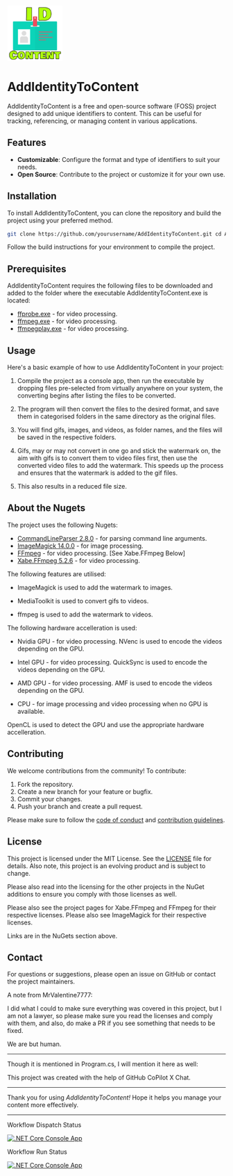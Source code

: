 ![Watermark](watermark.png)

# AddIdentityToContent

AddIdentityToContent is a free and open-source software (FOSS) project designed to add unique identifiers to content. This can be useful for tracking, referencing, or managing content in various applications.

## Features

- **Customizable**: Configure the format and type of identifiers to suit your needs.
- **Open Source**: Contribute to the project or customize it for your own use.

## Installation

To install AddIdentityToContent, you can clone the repository and build the project using your preferred method.

```bash
git clone https://github.com/yourusername/AddIdentityToContent.git cd AddIdentityToContent
```

Follow the build instructions for your environment to compile the project.

## Prerequisites

AddIdentityToContent requires the following files to be downloaded and added to the folder where the executable AddIdentityToContent.exe is located:

- [ffprobe.exe](https://www.ffmpeg.org/download.html) - for video processing.
- [ffmpeg.exe](https://www.ffmpeg.org/download.html) - for video processing.
- [ffmpegplay.exe](https://www.ffmpeg.org/download.html) - for video processing.

## Usage

Here's a basic example of how to use AddIdentityToContent in your project:

1. Compile the project as a console app, then run the executable by dropping files pre-selected from virtually anywhere on your system, the converting begins after listing the files to be converted.

1. The program will then convert the files to the desired format, and save them in categorised folders in the same directory as the original files.

1. You will find gifs, images, and videos, as folder names, and the files will be saved in the respective folders.

1. Gifs, may or may not convert in one go and stick the watermark on, the aim with gifs is to convert them to video files first, then use the converted video files to add the watermark. This speeds up the process and ensures that the watermark is added to the gif files.

1. This also results in a reduced file size.

## About the Nugets

The project uses the following Nugets:

- [CommandLineParser 2.8.0](https://www.nuget.org/packages/CommandLineParser/2.8.0) - for parsing command line arguments.
- [ImageMagick 14.0.0](https://www.nuget.org/packages/Magick.NET-Q16-AnyCPU/) - for image processing.
- [FFmpeg](https://www.ffmpeg.org/download.html) - for video processing. [See Xabe.FFmpeg Below]
- [Xabe.FFmpeg 5.2.6](https://www.nuget.org/packages/Xabe.FFmpeg) - for video processing.

The following features are utilised:

- ImageMagick is used to add the watermark to images.

- MediaToolkit is used to convert gifs to videos.

- ffmpeg is used to add the watermark to videos.

The following hardware accelleration is used:

- Nvidia GPU - for video processing. NVenc is used to encode the videos depending on the GPU.

- Intel GPU - for video processing. QuickSync is used to encode the videos depending on the GPU.

- AMD GPU - for video processing. AMF is used to encode the videos depending on the GPU.

- CPU - for image processing and video processing when no GPU is available.

OpenCL is used to detect the GPU and use the appropriate hardware accelleration.

## Contributing

We welcome contributions from the community! To contribute:

1. Fork the repository.
2. Create a new branch for your feature or bugfix.
3. Commit your changes.
4. Push your branch and create a pull request.

Please make sure to follow the [code of conduct](CODE_OF_CONDUCT.md) and [contribution guidelines](CONTRIBUTING.md).

## License

This project is licensed under the MIT License. See the [LICENSE](LICENSE.md) file for details.
Also note, this project is an evolving product and is subject to change.

Please also read into the licensing for the other projects in the NuGet additions to ensure you comply with those licenses as well.

Please also see the project pages for Xabe.FFmpeg and FFmpeg for their respective licenses.
Please also see ImageMagick for their respective licenses.

Links are in the NuGets section above.

## Contact

For questions or suggestions, please open an issue on GitHub or contact the project maintainers.

A note from MrValentine7777:

I did what I could to make sure everything was covered in this project, but I am not a lawyer, so please make sure you read the licenses and comply with them, and also, do make a PR if you see something that needs to be fixed.

We are but human.

---

Though it is mentioned in Program.cs, I will mention it here as well:

This project was created with the help of GitHub CoPilot X Chat.

---

Thank you for using _AddIdentityToContent!_ Hope it helps you manage your content more effectively.

---

Workflow Dispatch Status

[![.NET Core Console App](https://github.com/MrValentine7777/Add-Identity-To-Content/actions/workflows/dotnet-desktop.yml/badge.svg?event=workflow_dispatch)](https://github.com/MrValentine7777/Add-Identity-To-Content/actions/workflows/dotnet-desktop.yml)

Workflow Run Status

[![.NET Core Console App](https://github.com/MrValentine7777/Add-Identity-To-Content/actions/workflows/dotnet-desktop.yml/badge.svg?event=workflow_run)](https://github.com/MrValentine7777/Add-Identity-To-Content/actions/workflows/dotnet-desktop.yml)
